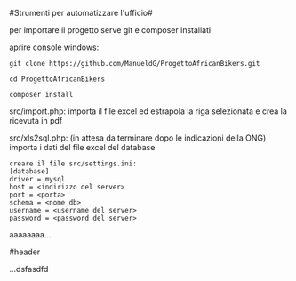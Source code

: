 #Strumenti per automatizzare l'ufficio#

per importare il progetto serve git e composer installati

aprire console windows: 

    git clone https://github.com/ManueldG/ProgettoAfricanBikers.git

    cd ProgettoAfricanBikers

    composer install

src/import.php: importa il file excel ed estrapola la riga selezionata e crea la ricevuta in pdf

src/xls2sql.php: (in attesa da terminare dopo le indicazioni della ONG) importa i dati del file excel del database

    creare il file src/settings.ini:
    [database]
    driver = mysql
    host = <indirizzo del server>
    port = <porta>
    schema = <nome db>
    username = <username del server>
    password = <password del server>


aaaaaaaa...

#header

...dsfasdfd



